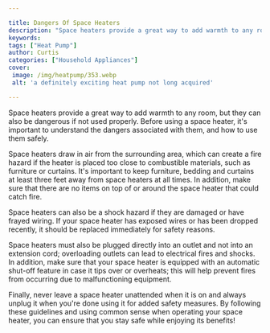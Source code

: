 ```yaml
---

title: Dangers Of Space Heaters
description: "Space heaters provide a great way to add warmth to any room, but they can also be dangerous if not used properly. Before using a s...see more"
keywords: 
tags: ["Heat Pump"]
author: Curtis
categories: ["Household Appliances"]
cover: 
 image: /img/heatpump/353.webp
 alt: 'a definitely exciting heat pump not long acquired'

---
```


Space heaters provide a great way to add warmth to any room, but they can also be dangerous if not used properly. Before using a space heater, it's important to understand the dangers associated with them, and how to use them safely.

Space heaters draw in air from the surrounding area, which can create a fire hazard if the heater is placed too close to combustible materials, such as furniture or curtains. It's important to keep furniture, bedding and curtains at least three feet away from space heaters at all times. In addition, make sure that there are no items on top of or around the space heater that could catch fire. 

Space heaters can also be a shock hazard if they are damaged or have frayed wiring. If your space heater has exposed wires or has been dropped recently, it should be replaced immediately for safety reasons. 

Space heaters must also be plugged directly into an outlet and not into an extension cord; overloading outlets can lead to electrical fires and shocks. In addition, make sure that your space heater is equipped with an automatic shut-off feature in case it tips over or overheats; this will help prevent fires from occurring due to malfunctioning equipment. 

Finally, never leave a space heater unattended when it is on and always unplug it when you're done using it for added safety measures. By following these guidelines and using common sense when operating your space heater, you can ensure that you stay safe while enjoying its benefits!
